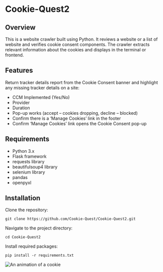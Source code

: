 # Cookie-Quest2
## Overview
This is a website crawler built using Python. It reviews a website or a list of website and verifies cookie consent components. The crawler extracts relevant information about the cookies and displays in the terminal or frontend.

## Features
Return tracker details report from the Cookie Consent banner and highlight any missing tracker details on a site: 
- CCM Implemented (Yes/No) 
- Provider 
- Duration 
- Pop-up works (accept – cookies dropping, decline – blocked) 
- Confirm there is a ‘Manage Cookies’ link in the footer  
- Confirm ‘Manage Cookies’ link opens the Cookie Consent pop-up 

## Requirements
- Python 3.x
- Flask framework
- requests library
- beautifulsoup4 library
- selenium library
- pandas
- openpyxl


## Installation
Clone the repository:
```
git clone https://github.com/Cookie-Quest/Cookie-Quest2.git
```
Navigate to the project directory:
```
cd Cookie-Quest2 
```
Install required packages:
```
pip install -r requirements.txt
```
![An animation of a cookie](https://media.tenor.com/ZSWQL58u3jMAAAAC/cookies.gif)
